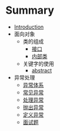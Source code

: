 # Summary

* [Introduction](README.md)
* 面向对象
    * 类的组成
        * [接口](doc/面向对象/关键字的使用/interface.md)
        * [内部类](doc/面向对象/类的组成/innerClass.md)
    * 关键字的使用
        * [abstract](doc/面向对象/关键字的使用/abstract.md)
* 异常处理
    * [异常体系](doc/异常处理/exceptionSystem.md)
    * [常见异常](doc/异常处理/exception.md)
    * [处理异常](doc/异常处理/exceptionDeal.md)
    * [抛出异常](doc/异常处理/throw.md)
    * [定义异常](doc/异常处理/selfException.md)
    * [面试题](doc/异常处理/interview.md)

